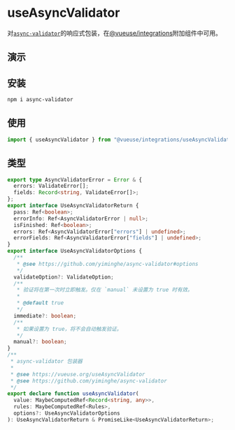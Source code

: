 # useAsyncValidator

对[`async-validator`](https://github.com/yiminghe/async-validator)的响应式包装，在[@vueuse/integrations](https://vueuse.org/integrations/README)附加组件中可用。

## 演示

<demo src="./demo.vue" title="useAsyncValidator" desc=""></demo>

## 安装

```bash
npm i async-validator
```

## 使用

```ts
import { useAsyncValidator } from "@vueuse/integrations/useAsyncValidator";
```

## 类型

```ts
export type AsyncValidatorError = Error & {
  errors: ValidateError[];
  fields: Record<string, ValidateError[]>;
};
export interface UseAsyncValidatorReturn {
  pass: Ref<boolean>;
  errorInfo: Ref<AsyncValidatorError | null>;
  isFinished: Ref<boolean>;
  errors: Ref<AsyncValidatorError["errors"] | undefined>;
  errorFields: Ref<AsyncValidatorError["fields"] | undefined>;
}
export interface UseAsyncValidatorOptions {
  /**
   * @see https://github.com/yiminghe/async-validator#options
   */
  validateOption?: ValidateOption;
  /**
   * 验证将在第一次时立即触发。仅在 `manual` 未设置为 true 时有效。
   *
   * @default true
   */
  immediate?: boolean;
  /**
   * 如果设置为 true，将不会自动触发验证。
   */
  manual?: boolean;
}
/**
 * async-validator 包装器
 *
 * @see https://vueuse.org/useAsyncValidator
 * @see https://github.com/yiminghe/async-validator
 */
export declare function useAsyncValidator(
  value: MaybeComputedRef<Record<string, any>>,
  rules: MaybeComputedRef<Rules>,
  options?: UseAsyncValidatorOptions
): UseAsyncValidatorReturn & PromiseLike<UseAsyncValidatorReturn>;
```
